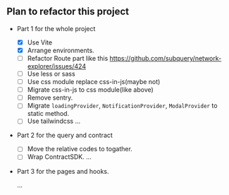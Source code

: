 ## Plan to refactor this project

- Part 1 for the whole project

  - [x] Use Vite
  - [x] Arrange environments.
  - [ ] Refactor Route part like this https://github.com/subquery/network-explorer/issues/424
  - [ ] Use less or sass
  - [ ] Use css module replace css-in-js(maybe not)
  - [ ] Migrate css-in-js to css module(like above)
  - [ ] Remove sentry.
  - [ ] Migrate `loadingProvider`, `NotificationProvider`, `ModalProvider` to static method.
  - [ ] Use tailwindcss
        ...

- Part 2 for the query and contract

  - [ ] Move the relative codes to togather.
  - [ ] Wrap ContractSDK.
        ...

- Part 3 for the pages and hooks.

  ...
